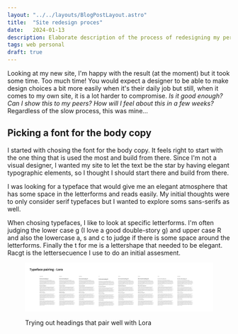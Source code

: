 ```yaml
---
layout: "../../layouts/BlogPostLayout.astro"
title:  "Site redesign proces"
date:   2024-01-13
description: Elaborate description of the process of redesigning my personal site.
tags: web personal
draft: true
---
```


<div class="span2-4">
  <p class="lead">Looking at my new site, I'm happy with the result (at the moment) but it took some time. Too much time! You would expect a designer to be able to make design choices a bit more easily when it's their daily job but still, when it comes to my own site, it is a lot harder to compromise. <em>Is it good enough? Can I show this to my peers? How will I feel about this in a few weeks?</em> Regardless of the slow process, this was mine... </p>


  ## Picking a font for the body copy

  I started with chosing the font for the body copy. It feels right to start with the one thing that is used the most and build from there. Since I'm not a visual designer, I wanted my site to let the text be the star by having elegant typographic elements, so I thought I should start there and build from there.

  I was looking for a typeface that would give me an elegant atmosphere that has some space in the letterforms and reads easily. My initial thoughts were to only consider serif typefaces but I wanted to explore soms sans-serifs as well. 

  When chosing typefaces, I like to look at specific letterforms. I'm often judging the lower case g (I love a good double-story g) and upper case R and also the lowercase a, s and c to judge if there is some space around the letterforms. Finally the t for me is a lettershape that needed to be elegant. Racgt is the lettersecuence I use to do an initial assesment. 

</div>
<div class="bleed">
  <figure>

  [![Typeface pairings](../../assets/typeface-pairings.png "Typeface pairings presented")](../../assets/typeface-pairings.png)
  <figcaption>
    Trying out headings that pair well with Lora 
  </figcaption>
  </figure>
</div>

<div class="bleed">

</div>

<div class="span2-4">



</div>